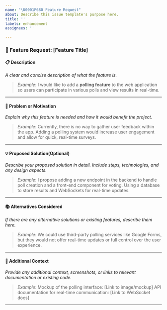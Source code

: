 ```yaml
---
name: "\U0001F680 Feature Request"
about: Describe this issue template's purpose here.
title: ''
labels: enhancement
assignees: ''

---
```


### 🚀 Feature Request: [Feature Title]

#### 📋 Description
*A clear and concise description of what the feature is.*

> _Example_: I would like to add a **polling feature** to the web application so users can participate in various polls and view results in real-time.

---

#### 🎯 Problem or Motivation
*Explain why this feature is needed and how it would benefit the project.*

> _Example_: Currently, there is no way to gather user feedback within the app. Adding a polling system would increase user engagement and allow for quick, real-time surveys.

---

#### 💡 Proposed Solution(Optional)
*Describe your proposed solution in detail. Include steps, technologies, and any design aspects.*

> _Example_: I propose adding a new endpoint in the backend to handle poll creation and a front-end component for voting. Using a database to store results and WebSockets for real-time updates.

---

#### 📚 Alternatives Considered
*If there are any alternative solutions or existing features, describe them here.*

> _Example_: We could use third-party polling services like Google Forms, but they would not offer real-time updates or full control over the user experience.

---

#### 🔗 Additional Context
*Provide any additional context, screenshots, or links to relevant documentation or existing code.*

> _Example_: Mockup of the polling interface: [Link to image/mockup]
> API documentation for real-time communication: [Link to WebSocket docs]

---
